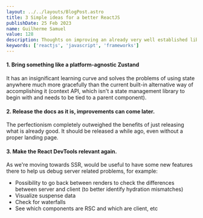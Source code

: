 ```yaml
---
layout: ../../layouts/BlogPost.astro
title: 3 Simple ideas for a better ReactJS
publishDate: 25 Feb 2023
name: Guilherme Samuel
value: 128
description: Thoughts on improving an already very well established library
keywords: ['reactjs', 'javascript', 'frameworks']
---
```


#### 1. Bring something like a platform-agnostic Zustand     
It has an insignificant learning curve and solves the problems of using state anywhere much more gracefully than the current built-in alternative way of accomplishing it (context API, which isn't a state management library to begin with and needs to be tied to a parent component).

#### 2. Release the docs as it is, improvements can come later.     
The perfectionism completely outweighed the benefits of just releasing what is already good. It should be released a while ago, even without a proper landing page.

#### 3. Make the React DevTools relevant again.     
As we're moving towards SSR, would be useful to have some new features there to help us debug server related problems, for example:
- Possibility to go back between renders to check the differences between server and client (to better identify hydration mismatches)
- Visualize suspense data
- Check for waterfalls
- See which components are RSC and which are client, etc